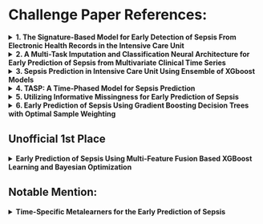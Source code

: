 # Challenge Paper References:

<details>
<summary><b>1. The Signature-Based Model for Early Detection of Sepsis From Electronic Health Records in the Intensive Care Unit</b></summary>
<br>

   [link](https://physionet.org/content/challenge-2019/1.0.0/papers/CinC2019-014.pdf)

   - **Team**: James Morrill, Andrey Kormilitzin, Alejo Nevado-Holgado, Sumanth Swaminathan, Sam Howison, Terry Lyons (University of Oxford, Iterex Therapeutics)
   - **Abstract**: Introduced a signature-based regression model for sepsis detection from ICU patient data, achieving the highest utility function score (0.360) and ranking 1st in the PhysioNet Challenge 2019. The model utilizes gradient boosting machines and signature features from patient time-series data to predict sepsis risk at every time interval post-admission.

      #### What the Team Did

      - Developed a new machine learning approach using signature transformation to extract features from time-series physiological data of ICU patients, enhancing prediction accuracy for sepsis onset.
      - Implemented a gradient boosting machine algorithm that leverages both current time-point data and extracted signature features to model sepsis effects longitudinally.
      - Conducted a detailed analysis of various feature sets, including hand-crafted features and signature transformations, to evaluate their predictive power and impact on model performance.
      - Employed stratified 5-fold cross-validation and light gbm for model training and validation, optimizing for a utility score that considers the trade-offs between true positives, false positives, and timely prediction.

      #### What They Found Useful

      - Signature features significantly improved model performance by providing a comprehensive summary of longitudinal physiological measurements, distinguishing between septic and non-septic cases effectively.
      - The inclusion of hand-crafted features, such as ShockIndex and BUN/CR ratios, alongside signature transformations, showcased a systematic improvement in predicting sepsis risk.
      - The model achieved an AUC ROC of 0.868, demonstrating its efficacy in screening for sepsis risk with the ability to predict sepsis cases correctly in 65.3% of instances, often well before the onset.

      #### Challenges and Limitations

      - Despite the model's high utility score and AUC ROC, achieving the desired balance between sensitivity and specificity for clinical application remains a challenge, particularly in predicting sepsis within the crucial 6-hour window prior to onset.
      - The study focuses on the utility function optimization, which might not fully encapsulate the clinical nuances of sepsis prediction and management within the ICU setting.

      #### Future Directions

      - Explore the potential of signature-based models in other clinical prediction tasks, leveraging the method's ability to process complex time-series data effectively.
      - Investigate the integration of more diverse data sources and feature engineering techniques to further enhance the predictive accuracy and timeliness of sepsis detection.
      - Evaluate the model's performance in a real-world clinical setting, focusing on its utility as a decision-support tool for healthcare professionals in the intensive care unit.

</details>

<details>
<summary><b>2. A Multi-Task Imputation and Classification Neural Architecture for Early Prediction of Sepsis from Multivariate Clinical Time Series</b></summary>
<br>

   [link](https://physionet.org/content/challenge-2019/1.0.0/papers/CinC2019-110.pdf)

   - **Team**: Yale Chang, Jonathan Rubin, Gregory Boverman, Shruti Vij, Asif Rahman, Annamalai Natarajan, Saman Parvaneh (Philips Research North America, Cambridge, USA)
   - **Abstract**: This work focuses on early sepsis prediction using multivariate clinical time series data. The authors employed a recurrent imputation model (RITS) for handling missing data, followed by a Temporal Convolutional Network (TCN) for prediction. A custom time-dependent weighting approach for error types in the loss function was applied. The model achieved a utility score of 0.328 in the PhysioNet Computing in Cardiology Challenge 2019, placing 9th, and an improved version later reached a utility score of 0.342 in a follow-up event, securing 2nd place.

      #### What the Team Did

      - Developed a multi-task neural architecture combining recurrent imputation for time series (RITS) with Temporal Convolutional Networks (TCN) for early detection of sepsis.
      - Introduced a novel set of features that model the missingness in clinical data, enhancing the prediction model's accuracy.
      - Employed a custom-designed loss function incorporating time-dependent weights to manage different error types, effectively balancing the trade-offs between early, on-time, and late predictions of sepsis.
      - Conducted experiments on a real-world dataset provided by the PhysioNet/Computing in Cardiology Challenge 2019, demonstrating the proposed model's effectiveness in sepsis prediction.

      #### What They Found Useful

      - The RITS approach for imputing missing values significantly outperformed traditional imputation methods, providing a strong foundation for accurate sepsis prediction.
      - The TCN model was chosen for its efficiency in handling long historical sequences and its ability to make predictions at any point during the ICU stay without future data leakage.
      - The custom loss function tailored for the sepsis prediction task played a crucial role in optimizing the model's performance, particularly in minimizing the penalties associated with too early or too late predictions.
      - The combination of RITS-imputed data with TCN, augmented by missingness indicator variables, proved to be highly effective, outperforming other sequence prediction models.

      #### Challenges and Limitations

      - Handling irregularly sampled and missing data points in multivariate clinical time series posed significant challenges, addressed through the RITS model.
      - Balancing predictions to avoid too early or too late detection of sepsis required careful tuning of the loss function, highlighting the complexity of modeling clinical decision-making processes.
      - The variance in test utility scores across different folds indicated the need for ensemble models to improve prediction reliability and reduce variance.

      #### Future Directions

      - Further exploration of ensemble models could potentially lead to higher test utility scores by incorporating a greater variety of prediction models and increasing the number of RITS-TCN models.
      - Investigating model interpretation techniques, especially for black-box models like RITS and TCN, would be valuable for integrating these models into clinical workflows more effectively.
      - Continuous refinement of the loss function to better align with clinical needs and enhance the practical applicability of sepsis prediction models in real-world settings.

</details>

<details>
<summary><b>3. Sepsis Prediction in Intensive Care Unit Using Ensemble of XGboost Models</b></summary>
<br>

   [link](https://physionet.org/content/challenge-2019/1.0.0/papers/CinC2019-238.pdf)

   - **Team**: Morteza Zabihi, Serkan Kiranyaz, Moncef Gabbouj (Tampere University, Finland, and Qatar University, Qatar)
   - **Abstract**: This study addresses the challenge of early sepsis prediction in ICU patients by leveraging an ensemble of XGboost models. A novel feature set including patterns of missing values is proposed, which significantly contributes to the predictive performance. The methodology achieved third place in the PhysioNet/Computing in Cardiology Challenge 2019, demonstrating its effectiveness with an overall utility score of 0.339.

      #### What the Team Did

      - Developed an ensemble learning approach using five XGboost models for early sepsis prediction, focusing on ICU patients' clinical data.
      - Extracted 407 features from clinical data, including vital signs, demographic variables, and laboratory values, with a particular emphasis on modeling missingness.
      - Employed a wrapper feature selection algorithm to identify the most clinically relevant features, considering both present and missing data.
      - Achieved robust performance across different hospital datasets, officially ranking as the third team in the PhysioNet Challenge with a utility score of 0.339.

      #### What They Found Useful

      - The introduction of discriminative features to model the patterns of missing values in clinical data, acknowledging that missingness may carry informative signals for sepsis prediction.
      - A comprehensive feature engineering strategy that extracted a wide range of features, including both sliding-window and non-sliding-window based features, to capture the dynamic nature of sepsis.
      - The ensemble approach, combining multiple XGboost models, enhanced the robustness and accuracy of sepsis prediction, outperforming traditional clinical criteria.
      - The study identified that variables related to hospital administration time, temperature, heart rate, and blood pressure were among the top predictors of sepsis, underscoring the clinical relevance of the selected features.

      #### Challenges and Limitations

      - The presence of significant class imbalance between sepsis and non-sepsis observations required careful data balancing techniques to train effective models.
      - Performance variability across different hospital datasets highlighted the challenge of generalizing the predictive model, with a noticeable drop in performance on one of the test sets.
      - The reliance on sophisticated machine learning models and extensive feature engineering may limit the interpretability of the predictive process, an essential aspect for clinical adoption.

      #### Future Directions

      - Further exploration of the role of missing data in clinical prediction models, specifically investigating the informative nature of missingness across various medical conditions.
      - Enhancement of the ensemble model by incorporating advanced machine learning techniques and exploring alternative ensemble strategies to improve prediction accuracy and generalizability.
      - Clinical validation and integration of the proposed predictive model into ICU workflows, aiming to assess its impact on clinical outcomes and sepsis management strategies.

</details>

<details>
<summary><b>4. TASP: A Time-Phased Model for Sepsis Prediction</b></summary>
<br>

   [lik](https://physionet.org/content/challenge-2019/1.0.0/papers/CinC2019-049.pdf)

   - **Team**: Xiang Li, Yanni Kang, Xiaoyu Jia, Junmei Wang, Guotong Xie (Ping An Technology, Beijing, China)
   - **Abstract**: The Time-phAsed model for Sepsis Prediction (TASP) is introduced, leveraging the time-dependent nature of sepsis incidence in ICU patients. TASP integrates multiple modeling frameworks corresponding to different ICU stay phases: early, middle, and late stages, employing gradient boosting trees and deep learning to accommodate varying feature sets and missing value imputations tailored to each phase. This model scored 0.415 in cross-validation on the training set and ranked 4th with a score of 0.337 on the full test set of the Physionet/Computing in Cardiology Challenge 2019.

      #### Innovations and Key Findings

      - **Time-Phased Approach**: TASP is designed around the observation that sepsis incidence varies with ICU length of stay, implementing specific models for early (1-9 hours), middle (10-49 hours), and late (50+ hours) stages.
      - **Adaptive Modeling**: Utilizes gradient boosting trees for initial risk assessment and a deep learning framework (RNN) to capture long-term relationships in late-stage sepsis risk, optimizing prediction across different stages of ICU stay.
      - **Feature Engineering and Missing Value Imputation**: Implements various strategies for feature selection and missing value imputation, addressing the challenges of sparse and irregular data inherent in ICU records.
      - **Cross-Validation Performance**: Achieved a 0.415 score through 10-fold cross-validation on the training dataset, with simplified versions of the model attaining scores of 0.420 and 0.419 on the official online test set.

      #### Challenges and Limitations

      - **Model Complexity and Interpretability**: The multi-model approach, while effective, increases complexity and may pose challenges for clinical interpretation and real-time application in diverse ICU settings.
      - **Data-Driven Insights and Generalizability**: Insights gained through data exploration, such as the non-linear relationship between ICU stay length and sepsis incidence, underpin model design but may affect generalizability to other patient populations or clinical conditions.

      #### Future Directions

      - **Refinement of Feature Sets and Objectives**: Further research will focus on optimizing feature sets for each sub-model and aligning the objective function more closely with clinical utility metrics, enhancing both prediction accuracy and clinical relevance.
      - **Enhanced Model Interpretability**: Efforts to improve the interpretability of complex models like TASP are crucial for clinical adoption, with potential exploration of methods to elucidate model predictions and decision-making processes.
      - **Extended Validation and Online Testing**: Additional validation across diverse clinical settings and patient populations will be critical for assessing TASP's generalizability and effectiveness in real-world ICU environments.

</details>

<details>
<summary><b>5. Utilizing Informative Missingness for Early Prediction of Sepsis</b></summary>
<br>

   [link](https://physionet.org/content/challenge-2019/1.0.0/papers/CinC2019-280.pdf)

   - **Team**: Janmajay Singh, Kentaro Oshiro, Raghava Krishnan, Masahiro Sato, Tomoko Ohkuma, Noriji Kato (Fuji Xerox Co, Ltd, Yokohama, Japan)
   - **Abstract**: This study presents a novel approach to predict sepsis early in ICU patients by leveraging patterns in the missingness of physiological variables. The research introduces an XGBoost model that incorporates informative missingness, resulting in a utility score of 0.337 and securing a 5th place ranking in the challenge.

      #### What the Team Did

      - Developed an XGBoost model for early sepsis prediction, emphasizing the role of informative missingness in physiological data.
      - Explored various model variations with adjustments in hyperparameters, window sizes, and imputation methods to enhance prediction accuracy.
      - Implemented a strategy to represent the missingness of features through masking vectors, aligning with patterns observed in sepsis versus non-sepsis patients.
      - Shifted the sepsis labels to earlier time steps and fine-tuned the classification probability threshold to maximize the utility score.

      #### What They Found Useful

      - Analyzing the missingness patterns (informative missingness) in the data provided critical insights, revealing that certain variables exhibited different observation rates between sepsis and non-sepsis patients.
      - The non-imputation approach, combined with the use of masking vectors for all temporal variables, significantly improved the model's performance.
      - Shifting the sepsis labels to encourage the model to predict sepsis earlier than the actual onset time proved to be an effective strategy for improving utility scores.
      - The best-performing model, which included informative missingness and label shifting, achieved a utility score of 0.337 on the full test set, indicating its potential for early sepsis prediction in clinical settings.

      #### Challenges and Limitations

      - Dealing with a significant class imbalance and the inherent challenges of predicting sepsis, which affects a relatively small percentage of ICU patients.
      - The need to balance between false positives and true positives, especially given the high stakes of early sepsis prediction in terms of patient outcomes.
      - The approach's reliance on the specific characteristics of the dataset, which may limit its generalizability to other clinical settings or patient populations.

      #### Future Directions

      - Further research into the implications of informative missingness across different medical conditions and datasets to validate the approach's efficacy beyond sepsis prediction.
      - Exploration of sequence learning models that can inherently handle temporal data and missing values to possibly improve prediction accuracy.
      - Real-world implementation and validation of the model in clinical settings to assess its practical utility and impact on patient care and outcomes.

</details>

<details>
<summary><b>6. Early Prediction of Sepsis Using Gradient Boosting Decision Trees with Optimal Sample Weighting</b></summary>
<br>

   [link](https://physionet.org/content/challenge-2019/1.0.0/papers/CinC2019-459.pdf)

   - **Team**: Ibrahim Hammoud, IV Ramakrishnan, Mark Henry (Stony Brook University)
   - **Abstract**: The team developed a model for early sepsis prediction using an ensemble of gradient boosting decision trees, trained with weighted binary cross-entropy loss. The model uses a fixed-size feature vector from the last 20 hours of patient data, with imputation mimicking real-time healthcare information. The model was tuned and evaluated through 5-fold cross-validation, achieving a 6th rank out of 78 in the PhysioNet/Computing in Cardiology Challenge 2019.

      #### What the Team Did

      - Proposed a method to train an ensemble of gradient boosting decision trees for early sepsis prediction, focusing on a weighted binary cross-entropy loss to handle the unique challenges of sepsis data.
      - Developed a fixed-size feature vector based on the last 20 hours of data for each patient, incorporating a real-time imputation scheme that simulates the information available to healthcare professionals.
      - Employed 5-fold cross-validation for hyper-parameter tuning and model evaluation, aiming for the maximum utility score on the training set to guide the selection of the evaluation set threshold.

      #### What They Found Useful

      - The use of weighted binary cross-entropy loss was pivotal in handling the imbalance and specificity of the sepsis prediction challenge, allowing for the efficient training of the model.
      - Real-time imputation and fixed-size feature vectors were effective in mimicking the decision-making environment of healthcare professionals, providing a more realistic basis for the model's predictions.
      - Early prediction of sepsis showed potential for significant impact, with the model achieving a notable rank in the challenge, demonstrating the viability of gradient boosting decision trees for this application.

      #### Challenges and Limitations

      - The fixed-size window of 20 hours for feature vectors, while computationally necessary, might have limited the model's ability to utilize more extended historical data potentially beneficial for prediction accuracy.
      - Despite achieving a high rank, the model encountered challenges with a high false positive rate and variance in score distribution among positive patients, indicating room for optimization in threshold setting and score calibration.
      - The heavy reliance on the challenge's utility function for model training and evaluation may have introduced biases or artifacts in prediction behavior, emphasizing the need for further exploration of alternative metrics and methods.

      #### Future Directions

      - Investigating sequence models like LSTMs for their potential to incorporate both short-term and long-term information from real-time signals, addressing the limitations of fixed-size feature vectors.
      - Exploring alternative metrics, scoring functions, and models to improve early prediction tasks, aiming to optimize real-time prediction settings more effectively.
      - Continued examination of the impacts of utility functions on model outputs and prediction timing to refine and enhance early sepsis prediction approaches.

</details>

## Unofficial 1st Place

<details>
<summary><b>Early Prediction of Sepsis Using Multi-Feature Fusion Based XGBoost Learning and Bayesian Optimization</b></summary>
<br>

   - **Team**: Meicheng Yang, Xingyao Wang, Hongxiang Gao, Yuwen Li, Xing Liu, Jianqing Li*, Chengyu Liu* (Southeast University, Nanjing, China, and Central South University, Changsha, China)
   - **Abstract**: This study develops an XGBoost-based algorithm for sepsis prediction utilizing multi-feature fusion and Bayesian optimization. The model processes 37 clinical variates after preprocessing, including missing value indicators, scoring quantified features, and time series features, for a total of 168 features. Evaluated on the PhysioNet/Computing in Cardiology Challenge 2019 data, the algorithm demonstrated superior performance, achieving a final Unormalized score (U-Score) of 0.364, the highest unofficial score across 24,819 ICU patients from three hospital systems.

      #### Innovations and Key Findings

      - **Multi-Feature Fusion Approach**: Integrates 168 features from clinical data, encompassing missing value indicators, scoring systems (e.g., SOFA, qSOFA, NEWS), and time series analysis, offering a comprehensive perspective for early sepsis prediction.
      - **Bayesian Optimization for Model Tuning**: Employs Bayesian optimization to fine-tune the hyperparameters of the XGBoost classifier, enhancing model performance and ensuring robustness.
      - **High Performance on PhysioNet Challenge Data**: The model showcased excellent predictive capability with a U-Score of 0.364 on a hidden test set, highlighting its potential for real-world clinical application.

      #### Challenges and Limitations

      - **Data Preprocessing and Feature Engineering Complexity**: The model requires extensive preprocessing and feature engineering, potentially limiting its applicability in low-resource settings or where rapid deployment is necessary.
      - **Class Imbalance**: Addressing the significant class imbalance between septic and non-septic patients poses a challenge, managed through down-sampling but necessitating careful consideration in clinical deployment.

      #### Future Directions

      - **Enhanced Feature Selection and Model Simplification**: Future work could focus on refining the feature set and exploring model simplification strategies to maintain high performance while reducing complexity.
      - **Further Validation Across Diverse Clinical Settings**: Extending validation studies to a broader range of ICU settings and patient populations will be crucial to confirm the model's generalizability and effectiveness.

</details>

## Notable Mention:

<details>
<summary><b>Time-Specific Metalearners for the Early Prediction of Sepsis</b></summary>
<br>

   [link](https://physionet.org/content/challenge-2019/1.0.0/papers/CinC2019-029.pdf)

   - **Team**: Marcus Vollmer, Christian F Luz, Philipp Sodmann, Bhanu Sinha, Sven-Olaf Kuhn (University Medicine Greifswald, University of Groningen, University Medical Center Groningen)
   - **Abstract**: Proposed a novel approach to predict sepsis 6 hours prior to onset using time-specific stacked ensembles and a non-specific XGBoost model, trained on ICU data from the 2019 PhysioNet Challenge. Despite the challenges of imprecise and incomplete data, the models demonstrated potential in sepsis prediction with a normalized utility score of 0.394 for the XGBoost model.

      #### What the Team Did

      - Developed time-specific metalearners and a general XGBoost model to predict sepsis in ICU patients 6 hours before onset, leveraging a dataset of 40,336 ICU stays.
      - Employed extensive data cleaning, feature engineering, and rolling window techniques to build robust features from clinical scores (e.g., SOFA, qSOFA, SIRS) and physiological data.
      - Evaluated model performance using task-specific utility functions and assessed variable importance to identify key predictors of sepsis.
      - Conducted a triple data split for training, validation, and testing, optimizing model parameters and threshold selection for binary classification (sepsis/no sepsis).

      #### What They Found Useful

      - Time-specific metalearners allowed for nuanced prediction by adapting to the dynamic clinical landscape and varying sepsis prevalence throughout ICU stays.
      - Feature engineering, particularly the generation of rolling window features and clinical scores, proved crucial in capturing the temporal dynamics of sepsis.
      - The non-specific XGBoost model achieved a notable utility score, demonstrating the effectiveness of machine learning techniques over traditional clinical scores for sepsis prediction.
      - Variables such as ventilation status, white blood cell count, and partial thromboplastin time emerged as significant predictors, highlighting their clinical relevance in early sepsis detection.

      #### Challenges and Limitations

      - Handling the imprecision and incompleteness of ICU data posed significant challenges, necessitating sophisticated data cleaning and imputation strategies.
      - Time-specific metalearners, while promising, exhibited limitations in threshold selection, affecting their overall performance compared to the non-specific model.
      - The study did not participate in the official PhysioNet Challenge, limiting external validation and comparison with other state-of-the-art models.

      #### Future Directions

      - Further research is needed to refine time-specific metalearning approaches, possibly by incorporating more granular temporal analysis and advanced feature engineering techniques.
      - Exploring the integration of additional data sources, such as genetic or immunological markers, could enhance model sensitivity and specificity for sepsis prediction.
      - Deployment and real-world validation of these models in ICU settings are essential steps toward assessing their clinical utility and impact on patient outcomes.

</details>